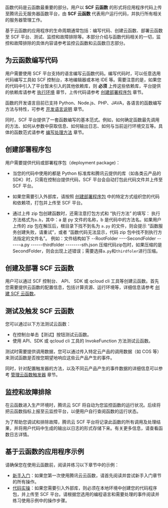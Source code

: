 函数代码是云函数最重要的部分。用户以 **SCF 云函数** 的形式将应用程序代码上传至腾讯云无服务器函数平台，由 **SCF 云函数** 代表用户运行代码，并执行所有相关的服务器管理工作。

基于云函数的应用程序的生命周期通常包括：编写代码、创建云函数、部署云函数至 SCF 平台、测试、监控和故障排除等。本部分介绍与函数代码相关的一切，监控和故障排除的具体内容请参考监控云函数和云函数日志部分。

## 为云函数编写代码

用户需要使用 SCF 平台支持的语言编写云函数代码。编写代码时，可以任意选用代码编写工具如 SCF 控制台，本地编辑器或本地 IDE 等。需要注意的是，如果您的代码中引入了平台暂未引入的其他依赖库，则 **必须** 上传这些依赖库，平台提供的依赖库请参考 [执行环境](https://cloud.tencent.com/document/product/583/9694#.E6.89.A7.E8.A1.8C.E7.8E.AF.E5.A2.83.E5.92.8C.E5.8F.AF.E7.94.A8.E5.BA.93) 章节，上传代码请参考 [创建部署程序包](https://cloud.tencent.com/document/product/583/9702) 章节。

函数的开发语言目前已支持 Python、Node.js、PHP、JAVA，各语言的函数编写方法与特性，可参考 [开发语言说明](https://cloud.tencent.com/document/product/583/11060) 章节。

同时，SCF 平台提供了一套函数编写的基本范式。例如，如何确定函数最先调用的方法、如何从参数中获取信息、如何输出日志、如何与当前运行环境交互等。具体的函数范式请参考 [编写处理方法](https://cloud.tencent.com/document/product/583/9210) 章节。


## 创建部署程序包

用户需要提供代码或部署程序包（deployment package)：

- 当您的代码中使用的都是 Python 标准库和腾讯云提供的库（如各类云产品的 SDK）时，只需在控制台提供代码，SCF 平台会自动打包此代码文件并上传至 SCF 平台。

- 如果您需要引入外部库，请按照 [创建部署程序包](https://cloud.tencent.com/document/product/583/9702) 中的特定方式组织您的代码和依赖项，打包并上传至 SCF 平台。

- 通过上传 zip 包创建函数时，还需注意打包方式和 “执行方法” 的填写：
执行方法格式为`a.b`，其中：a 是 py 文件的名称，b 是代码中的方法名。如果用户上传的 zip 包在解压后，根目录下找不到名为 `a.py` 的文件，则会提示 “函数服务创建失败，请重试”，或者 “函数代码无法显示，代码 zip 包中找不到执行方法指定的文件名”。
例如：文件结构如下
--RootFolder
----SecondFolder
------a.py
------thirdfolder
--------sth.json
压缩代码zip包时，如果压缩的是SecondFolder，则会出现上述错误；需要选择`a.py`和`thirdfoler`进行压缩。

## 创建及部署 SCF 云函数

用户可以通过 SCF 控制台、 API、 SDK 或 qcloud cli 工具等创建云函数。首先您需要提供云函数的配置信息，包括计算资源、运行环境等，详细信息请参考 [创建 SCF 云函数](https://cloud.tencent.com/document/product/583/9207)。


## 测试及触发 SCF 云函数

您可以通过以下方法测试云函数：

- 在控制台单击【测试】按钮测试云函数。
- 使用 API、SDK 或 qcloud cli 工具的 InvokeFunction 方法测试云函数。

测试时需要提供调用数据，您可以通过传入特定云产品的调用数据（如 COS 等）来测试函数是否按您期望地响应这些云产品产生的事件。

同时，针对配置触发器的方法，以及不同云产品产生的事件数据的详细信息可以参考 [管理云函数触发器](https://cloud.tencent.com/document/product/583/9705) 章节。

## 监控和故障排除

在云函数进入生产环境时，腾讯云 SCF 将自动为您监控函数的运行状况。后续将把云函数指标上报至云监控平台，以便用户自行查阅函数的运行状态。

为了帮助您调试和排除故障，腾讯云 SCF 平台将记录此函数的所有调用及处理结果，并将用户代码中生成的输出以日志的形式存储下来。有关更多信息，请查看函数日志详情。

## 基于云函数的应用程序示例

请确保您在使用云函数前，阅读并练习以下章节中的示例：

- [新手入门](https://cloud.tencent.com/document/product/583/9179)：如果您第一次使用腾讯云云函数，请首先阅读并尝试新手入门章节的所有操作。
- [代码实操](https://cloud.tencent.com/document/product/583/9734)：如果您需要引入外部库，则必须在本地环境中创建您的代码程序包，并上传至 SCF 平台。请根据您选用的编程语言和需要处理的事件阅读并练习使用示例中的操作步骤。




